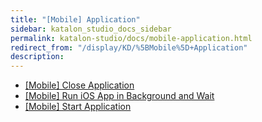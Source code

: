 ```yaml
---
title: "[Mobile] Application" 
sidebar: katalon_studio_docs_sidebar
permalink: katalon-studio/docs/mobile-application.html 
redirect_from: "/display/KD/%5BMobile%5D+Application" 
description: 
---
```

*   [\[Mobile\] Close Application](/display/KD/%5BMobile%5D+Close+Application)
*   [\[Mobile\] Run iOS App in Background and Wait](/display/KD/%5BMobile%5D+Run+iOS+App+in+Background+and+Wait)
*   [\[Mobile\] Start Application](/display/KD/%5BMobile%5D+Start+Application)
